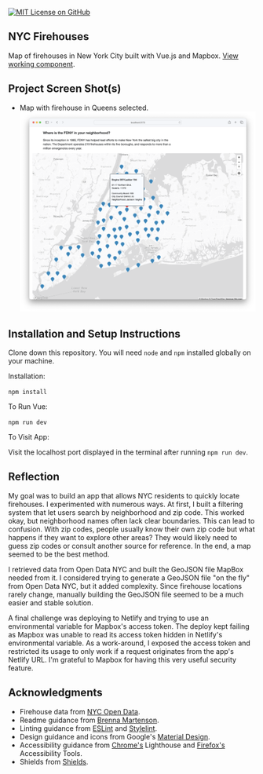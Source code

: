 [![MIT License on GitHub](https://img.shields.io/github/license/seankelliher/nyc-firehouses?style=flat-square)](/LICENSE.txt)
## NYC Firehouses

Map of firehouses in New York City built with Vue.js and Mapbox. [View working component](https://sean-kelliher-nyc-firehouses.netlify.app).

## Project Screen Shot(s)

* Map with firehouse in Queens selected.
![screen shot of project](/screenshots/nyc-firehouses-screenshot1.png?s=600)

## Installation and Setup Instructions

Clone down this repository. You will need `node` and `npm` installed globally on your machine.

Installation:

`npm install`  

To Run Vue:

`npm run dev`   

To Visit App:

Visit the localhost port displayed in the terminal after running `npm run dev`.

## Reflection

My goal was to build an app that allows NYC residents to quickly locate firehouses. I experimented with numerous ways. At first, I built a filtering system that let users search by neighborhood and zip code. This worked okay, but neighborhood names often lack clear boundaries. This can lead to confusion. With zip codes, people usually know their own zip code but what happens if they want to explore other areas? They would likely need to guess zip codes or consult another source for reference. In the end, a map seemed to be the best method.

I retrieved data from Open Data NYC and built the GeoJSON file MapBox needed from it. I considered trying to generate a GeoJSON file "on the fly" from Open Data NYC, but it added complexity. Since firehouse locations rarely change, manually building the GeoJSON file seemed to be a much easier and stable solution.

A final challenge was deploying to Netlify and trying to use an environmental variable for Mapbox's access token. The deploy kept failing as Mapbox was unable to read its access token hidden in Netlify's environmental variable. As a work-around, I exposed the access token and restricted its usage to only work if a request originates from the app's Netlify URL. I'm grateful to Mapbox for having this very useful security feature.

## Acknowledgments

* Firehouse data from [NYC Open Data](https://data.cityofnewyork.us/Public-Safety/FDNY-Firehouse-Listing/hc8x-tcnd).
* Readme guidance from [Brenna Martenson](https://gist.github.com/martensonbj/6bf2ec2ed55f5be723415ea73c4557c4).
* Linting guidance from [ESLint](https://eslint.org) and [Stylelint](https://stylelint.io).
* Design guidance and icons from Google's [Material Design](https://material.io/design).
* Accessibility guidance from [Chrome's](https://www.google.com/chrome/) Lighthouse and [Firefox's](https://www.mozilla.org/en-US/firefox/new/) Accessibility Tools.
* Shields from [Shields](https://shields.io).